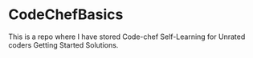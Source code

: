 # CodeChefBasics
This is a repo where I  have stored Code-chef Self-Learning for Unrated coders Getting Started Solutions.
